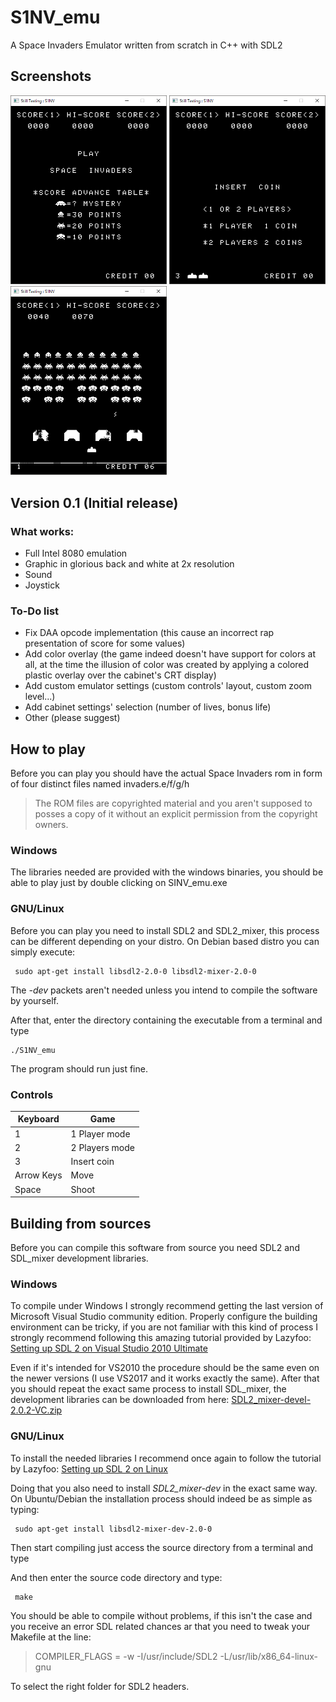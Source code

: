 # S1NV_emu
A Space Invaders Emulator written from scratch in C++ with SDL2

## Screenshots
<img src="screenshots/capture01.PNG" width="250"> <img src="screenshots/capture02.PNG" width="250"> <img src="screenshots/Cattura03.PNG" width="250">

## Version 0.1 (Initial release)
### What works:
- Full Intel 8080 emulation
- Graphic in glorious back and white at 2x resolution
- Sound
- Joystick

### To-Do list
- Fix DAA opcode implementation (this cause an incorrect rap presentation of score for some values)
- Add color overlay (the game indeed doesn't have support for colors at all, at the time the illusion of color was created by applying a colored plastic overlay over the cabinet's CRT display)
- Add custom emulator settings (custom controls' layout, custom zoom level...)
- Add cabinet settings' selection (number of lives, bonus life)
- Other (please suggest)

## How to play
Before you can play you should have the actual Space Invaders rom in form of four distinct files named invaders.e/f/g/h

> The ROM files are copyrighted material and you aren't supposed to posses a copy of it without an explicit permission from the copyright owners.

### Windows
The libraries needed are provided with the windows binaries, you should be able to play just by double clicking on SINV_emu.exe

### GNU/Linux
Before you can play you need to install SDL2 and SDL2_mixer, this process can be different depending on your distro.
On Debian based distro you can simply execute:

	 sudo apt-get install libsdl2-2.0-0 libsdl2-mixer-2.0-0 
The *-dev* packets aren't needed unless you intend to compile the software by yourself.

After that, enter the directory containing the executable from a terminal and type

	./S1NV_emu
The program should run just fine.

### Controls
|Keyboard|Game |
|--|--|
| 1 | 1 Player mode |
|2|2 Players mode|
|3|Insert coin|
|Arrow Keys|Move|
|Space|Shoot|


## Building from sources

Before you can compile this software from source you need SDL2 and SDL_mixer development libraries.

### Windows
To compile under Windows I strongly recommend getting the last version of Microsoft Visual Studio community edition. Properly configure the building environment can be tricky, if you are not familiar with this kind of process I strongly recommend following this amazing tutorial provided by Lazyfoo:
[Setting up SDL 2 on Visual Studio 2010 Ultimate](http://lazyfoo.net/tutorials/SDL/01_hello_SDL/windows/msvsnet2010u/index.php) 

Even if it's intended for VS2010 the procedure should be the same even on the newer versions (I use VS2017 and it works exactly the same).
After that you should repeat the exact same process to install SDL_mixer, the development libraries can be downloaded from here:
[SDL2_mixer-devel-2.0.2-VC.zip](https://www.libsdl.org/projects/SDL_mixer/release/SDL2_mixer-devel-2.0.2-VC.zip)

### GNU/Linux
To install the needed libraries I recommend once again to follow the tutorial by Lazyfoo:
[Setting up SDL 2 on Linux](http://lazyfoo.net/tutorials/SDL/01_hello_SDL/linux/index.php)

Doing that you also need to install *SDL2_mixer-dev* in the exact same way.
On Ubuntu/Debian the installation process should indeed be as simple as typing:

	 sudo apt-get install libsdl2-mixer-dev-2.0-0
 
Then start compiling just access the source directory from a terminal and type
 
And then enter the source code directory and type:

	 make
You should be able to compile without problems, if this isn't the case and you receive an error SDL related chances ar that you need to tweak your Makefile at the line:
> COMPILER_FLAGS = -w -I/usr/include/SDL2 -L/usr/lib/x86_64-linux-gnu

To select the right folder for SDL2 headers.
